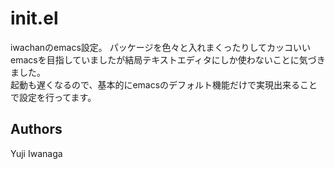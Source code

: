 # init.el
iwachanのemacs設定。
パッケージを色々と入れまくったりしてカッコいいemacsを目指していましたが結局テキストエディタにしか使わないことに気づきました。  
起動も遅くなるので、基本的にemacsのデフォルト機能だけで実現出来ることで設定を行ってます。

## Authors
Yuji Iwanaga

